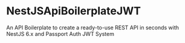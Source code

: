 # NestJSApiBoilerplateJWT
An API Boilerplate to create a ready-to-use REST API in seconds with NestJS 6.x and Passport Auth JWT System
